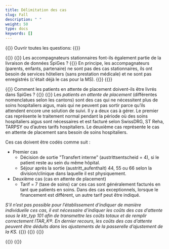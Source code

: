 ```yaml
---
title: Délimitation des cas
slug: Fall
description: " "
weight: 50
type: docs
keywords: []
---
```


{{<faqBlock>}}
Ouvrir toutes les questions: {{<collapsibleGroupCommand groupId="Fall">}}

{{<numberedList>}}
{{<listItem>}}
Les accompagnateurs stationnaires font-ils également partie de la livraison de données SpiGes ?
{{<collapsibleBlock groupId="Fall">}}
En principe, les accompagnateurs (parents, enfants, partenaire) ne sont pas des cas stationnaires, ils ont besoin de services hôteliers (sans prestation médicale) et ne sont pas enregistrés (c'était déjà le cas pour la MS).
{{</collapsibleBlock>}}
{{</listItem>}}

{{<listItem>}}
Comment les patients en attente de placement doivent-ils être livrés dans SpiGes ?
{{<collapsibleBlock groupId="Fall">}}
{{<markdown>}}
Les *patients en attente de placement* (différentes nomenclatues selon les cantons) sont des cas qui ne nécessitent plus de soins hospitaliers aigus, mais qui ne peuvent pas sortir parce qu’ils attendent encore une solution de suivi. Il y a deux cas à gérer. Le premier cas représente le traitement normal pendant la période où des soins hospitaliers aigus sont nécessaires et est facturé selon SwissDRG, ST Reha, TARPSY ou d’autres tarifs hospitaliers. Le deuxième cas représente le cas en attente de placement sans besoin de soins hospitaliers.  

Ces cas doivent être codés comme suit :  

- Premier cas
    - Décision de sortie "Transfert interne" (austrittsentscheid = 4), si le patient reste au sein du même hôpital.
    - Séjour après la sortie (austritt_aufenthalt) 44, 55 ou 66 selon la division/clinique dans laquelle il est physiquement. 
- Deuxième cas (cas en attente de placement)
    - Tarif = 7 (taxe de soins) car ces cas sont généralement facturés en tant que patients en soins. Dans des cas exceptionnels, lorsque le financement est différent, un autre tarif peut être indiqué.  
    
*S’il n’est pas possible pour l’établissement d’indiquer de manière individuelle ces cas, il est nécessaire d’indiquer les coûts des cas d’attente sous le ktr_typ 101 afin de transmettre les coûts totaux et de remplir correctement ITAR_K®. En dernier recours, les coûts des cas d’attente peuvent être déduits dans les ajustements de la passerelle d’ajustement de la KS.*
{{</markdown>}}
{{</collapsibleBlock>}}
{{</listItem>}}

{{</numberedList>}}
{{</faqBlock>}}
